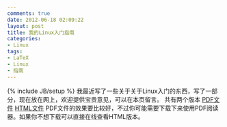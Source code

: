 ```yaml
---
comments: true
date: 2012-06-18 02:09:22
layout: post
title: 我的Linux入门指南
categories:
- Linux
tags:
- LaTeX
- Linux
- 指南
---
```


{% include JB/setup %}
我最近写了一些关于关于Linux入门的东西，写了一部分，现在放在网上，欢迎提供宝贵意见，可以在本页留言。
共有两个版本
[PDF文件]({{baseurl}}/html/linux_guide.pdf)
[HTML文件]({{baseurl}}/html/linux-guide/document-html.html)
PDF文件的效果要比较好，不过你可能需要下载下来使用PDF阅读器。如果你不想下载可以直接在线查看HTML版本。
